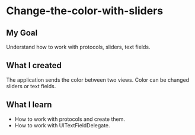 # Change-the-color-with-sliders

## My Goal

Understand how to work with protocols, sliders, text fields.

## What I created

The application sends the color between two views. Color can be changed sliders or text fields.

## What I learn

* How to work with protocols and create them.
* How to work with UITextFieldDelegate.
